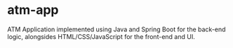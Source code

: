 # atm-app
ATM Application implemented using Java and Spring Boot for the back-end logic, alongsides HTML/CSS/JavaScript for the front-end and UI.
